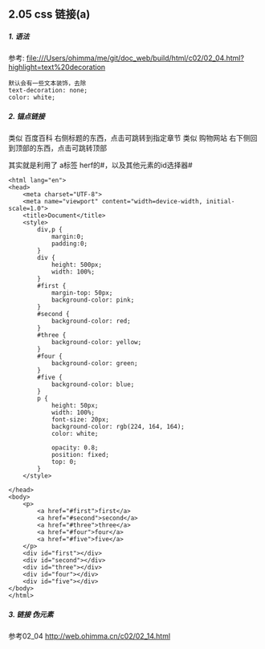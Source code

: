 ## 2.05 css 链接(a) 


##### 1. 语法
参考: <file:///Users/ohimma/me/git/doc_web/build/html/c02/02_04.html?highlight=text%20decoration>


```
默认会有一些文本装饰，去除
text-decoration: none;
color: white;

```

##### 2. 锚点链接
类似 百度百科 右侧标题的东西，点击可跳转到指定章节
类似 购物网站 右下侧回到顶部的东西，点击可跳转顶部

其实就是利用了 a标签 herf的#，以及其他元素的id选择器#

```
<html lang="en">
<head>
    <meta charset="UTF-8">
    <meta name="viewport" content="width=device-width, initial-scale=1.0">
    <title>Document</title>
    <style>
        div,p {
            margin:0;
            padding:0;
        }
        div {
            height: 500px;
            width: 100%;
        }
        #first {
            margin-top: 50px;
            background-color: pink;
        }
        #second {
            background-color: red;
        }
        #three {
            background-color: yellow;
        }
        #four {
            background-color: green;
        }
        #five {
            background-color: blue;
        }
        p {
            height: 50px;
            width: 100%;
            font-size: 20px;
            background-color: rgb(224, 164, 164);
            color: white;
            
            opacity: 0.8;
            position: fixed;
            top: 0;
        }
    </style>

</head>
<body>
    <p>
        <a href="#first">first</a>
        <a href="#second">second</a>
        <a href="#three">three</a>
        <a href="#four">four</a>
        <a href="#five">five</a>
    </p>
    <div id="first"></div>
    <div id="second"></div>
    <div id="three"></div>
    <div id="four"></div>
    <div id="five"></div>
</body>
</html>
```

##### 3. 链接 伪元素

参考02_04 <http://web.ohimma.cn/c02/02_14.html>

